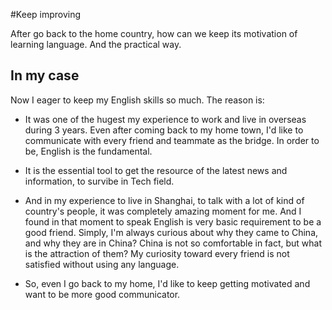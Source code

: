 #Keep improving

After go back to the home country, how can we keep its motivation of learning language. And the practical way.



## In my case

Now I eager to keep my English skills so much. The reason is:

- It was one of the hugest my experience to work and live in overseas during 3 years. Even after coming back to my home town, I'd like to communicate with every friend and teammate as the bridge. In order to be, English is the fundamental.

- It is the essential tool to get the resource of the latest news and information, to survibe in Tech field. 

- And in my experience to live in Shanghai, to talk with a lot of kind of country's people, it was completely amazing moment for me. And I found in that moment to speak English is very basic requirement to be a good friend. Simply, I'm always curious about why they came to China, and why they are in China? China is not so comfortable in fact, but what is the attraction of them? My curiosity toward every friend is not satisfied without using any language. 

- So, even I go back to my home, I'd like to keep getting motivated and want to be more good communicator. 